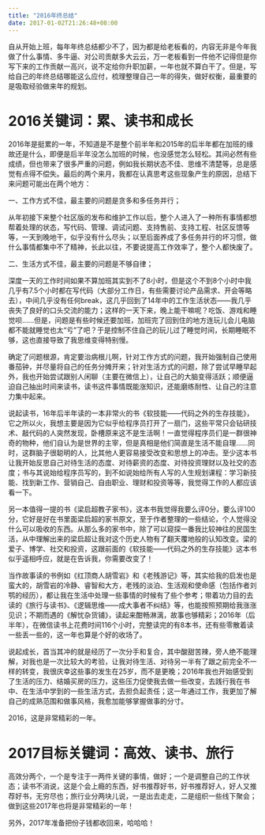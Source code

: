 ```yaml
---
title: "2016年终总结"
date: 2017-01-02T21:26:48+08:00
---
```


自从开始上班，每年年终总结都少不了，因为都是给老板看的，内容无非是今年我做了什么事情、多牛逼、对公司贡献多大云云，万一老板看到一件他不记得但是你写下来的工作贡献一高兴，说不定给你升职加薪，一年也就不算白干了。但是，写给自己的年终总结哪能这么应付，梳理整理自己一年的得失，做好权衡，最重要的是吸取经验做来年的规划。

2016关键词：累、读书和成长
===

2016年是挺累的一年，不知道是不是整个前半年和2015年的后半年都在加班的缘故还是什么，即便是后半年没怎么加班的时候，也没感觉怎么轻松。其间必然有些成绩，但也带来了很多严重的问题，例如我长期状态不佳、思维不清楚等，总是感觉有点得不偿失。最后的两个来月，我都在认真思考这些现象产生的原因，总结下来问题可能出在两个地方：

一、工作方式不佳，最主要的问题是贪多和多任务并行；

从年初接下来整个社区版的发布和维护工作以后，整个人进入了一种所有事情都想帮着处理的状态，写代码、管理、调试问题、支持售前、支持工程、社区反馈等等，一天到晚地干，似乎没有什么尽头；以至后面养成了多任务并行的坏习惯，做什么事情都集中不了精神，长此以往，不要说提高工作效率了，整个人都快废了。

二、生活方式不佳，最主要的问题是不够自律；

深度一天的工作时间如果不算加班其实到不了8小时，但是这个不到8个小时中我几乎有7.5个小时都在写代码（大部分工作日，有些需要讨论产品需求、开会等略去），中间几乎没有任何break，这几乎回到了14年中的工作生活状态——我几乎丧失了良好的口头交流的能力；这样的一天下来，晚上能干嘛呢？吃饭、游戏和睡觉呗……但是，问题是有些时候还要加班，加班完了回到住的地方连玩儿会儿电脑都不能就睡觉也太“亏”了吧？于是控制不住自己的玩儿过了睡觉时间，长期睡眠不够，这也直接导致了我思维变得特别慢。

确定了问题根源，肯定要治病根儿啊，针对工作方式的问题，我开始强制自己使用番茄钟，并尽量将自己的任务分摊开来；针对生活方式的问题，除了尝试早睡早起外，我也开始尝试跟别人闲聊（主要在微信上），让自己的大脑变得活跃；顺便逼迫自己抽出时间来读书，读书这件事情既能涨知识，还能磨练耐性、让自己的注意力集中起来。

说起读书，16年后半年读的一本非常火的书《软技能——代码之外的生存技能》，它之所以火，我想主要是因为它似乎给程序员打开了一扇门，这些平常只会钻研技术、敲代码的人突然发现，卧槽原来这不是生活啊！一直觉得程序员们是一群很神奇的物种，他们自认为是世界的主宰，但是真相是他们简直是生活不能自理……同时，这群脑子很聪明的人，比其他人更容易接受改变和思想上的冲击。至少这本书让我开始反思自己对待生活的态度、对待薪资的态度、对待投资理财以及社交的态度；书与其说始给程序员写的，到不如说始给所有人写的人生规划课程：学习新技能、找到新工作、营销自己、自由职业、理财和投资等等，我觉得工作的人都应该看一下。

另一本值得一提的书《梁启超教子家书》，这本书我觉得我要么评0分，要么评100分，它好是好在书里面梁启超的家书原文，至于作者整理的一些结论，个人觉得没什么可以吸收的东西。从那么多的家书中，除了可以窥探一番我比较神往的民国生活，从中理解出来的梁启超让我对这个历史人物有了翻天覆地般的认知改变。梁的爱子、博学、社交和投资，这跟前面的《软技能——代码之外的生存技能》这本书似乎遥相呼应，就是在告诉我，你需要改变了！

当作故事读的书例如《红顶商人胡雪岩》和《老残游记》等，其实给我的启发也是蛮大的，胡雪岩的冷静、睿智和大方，老残的淡泊、生活观和使命感（包括作者刘鹗的经历），都让我在生活中处理一些事情的时候有了些个参考；带着功力目的去读的《旅行与读书》、《逻辑思维——成大事者不纠结》等，也能按照预期给我涨涨见识；不期而遇的《解忧杂货铺》，读起来酣畅淋漓，故事也够精彩；2016年（后半年），在微信读书上花费时间116个小时，完整读完的有8本书，还有些零散着读一些丢一些的，这一年也算是个好的收场了。

说起成长，首当其冲的就是经历了一次分手和复合，其中酸甜苦辣，旁人绝不能理解，对我也是一次比较大的考验，让我对待生活、对待另一半有了跟之前完全不一样的转变，我很庆幸这些事的发生在25岁，而不是更晚；2016年我也开始感受到了生活的压力、结婚买房的压力，这些压力促使我去做一些改变，去践行我在书中、在生活中学到的一些生活方式，去担负起责任；这一年通过工作，我更加了解自己的成熟范围和做事风格，我愈加能够掌握做事的分寸。

2016，这是非常精彩的一年。


2017目标关键词：高效、读书、旅行
===

高效分两个，一个是专注于一两件关键的事情，做好；一个是调整自己的工作状态；读书不消说，这是个会上瘾的东西，好书推荐好书，好书推荐好人，好人又推荐好书，无穷尽也；旅行业分两块儿说，一是出去走走，二是组织一些线下聚会；做到这些2017年也将是非常精彩的一年！

另外，2017年准备把份子钱都收回来，哈哈哈！
